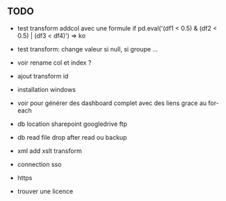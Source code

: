 
## TODO

- test transform addcol avec une formule if pd.eval('(df1 < 0.5) & (df2 < 0.5) | (df3 < df4)') => ko
- test transform: change valeur si null, si groupe ...

- voir rename col et index ?

- ajout transform id

- installation windows

- voir pour générer des dashboard complet avec des liens grace au for-each

- db location sharepoint googledrive ftp
- db read file drop after read ou backup

- xml add xslt transform

- connection sso
- https

- trouver une licence
